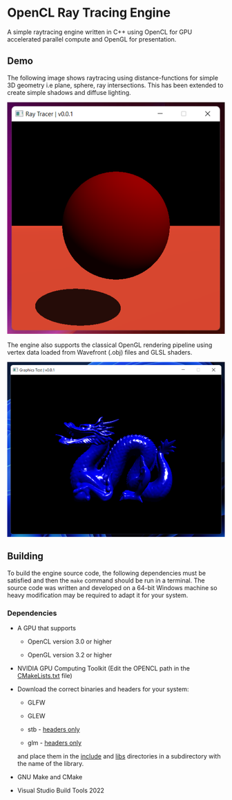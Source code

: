 # OpenCL Ray Tracing Engine

A simple raytracing engine written in C++ using OpenCL for GPU accelerated parallel compute and OpenGL for presentation.

## Demo

The following image shows raytracing using distance-functions for simple 3D geometry i.e plane, sphere, ray intersections. This has been extended to create simple shadows and diffuse lighting.

![Raytrace Rendering](/res/img/demo/raytrace_test.png)

The engine also supports the classical OpenGL rendering pipeline using vertex data loaded from Wavefront (.obj) files and GLSL shaders.

![Classic Rendering](/res/img/demo/raster_test.png)

## Building

To build the engine source code, the following dependencies must be satisfied and then the `make` command should be run in a terminal. The source code was written and developed on a 64-bit Windows machine so heavy modification may be required to adapt it for your system.

### Dependencies

+ A GPU that supports

  + OpenCL version 3.0 or higher

  + OpenGL version 3.2 or higher

+ NVIDIA GPU Computing Toolkit (Edit the OPENCL path in the [CMakeLists.txt](/CMakeLists.txt) file)

+ Download the correct binaries and headers for your system:

  + GLFW


  + GLEW

  + stb  - [headers only](https://github.com/nothings/stb)

  + glm  - [headers only](https://github.com/g-truc/glm/tree/master/glm)

  and place them in the [include](/include/) and [libs](/libs/) directories in a subdirectory with the name of the library.

+ GNU Make and CMake

+ Visual Studio Build Tools 2022